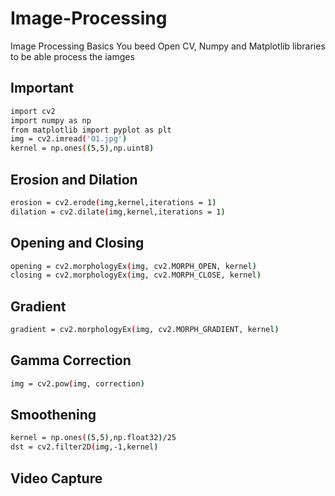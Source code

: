 # Image-Processing
Image Processing Basics
You beed Open CV, Numpy and Matplotlib libraries to be able process the iamges

## Important


```bash 
import cv2
import numpy as np
from matplotlib import pyplot as plt
img = cv2.imread('O1.jpg')
kernel = np.ones((5,5),np.uint8)
```


## Erosion and Dilation
```bash
erosion = cv2.erode(img,kernel,iterations = 1)
dilation = cv2.dilate(img,kernel,iterations = 1)
```
## Opening and Closing
```bash
opening = cv2.morphologyEx(img, cv2.MORPH_OPEN, kernel)
closing = cv2.morphologyEx(img, cv2.MORPH_CLOSE, kernel)
```
## Gradient
```bash
gradient = cv2.morphologyEx(img, cv2.MORPH_GRADIENT, kernel)
```
## Gamma Correction
```bash
img = cv2.pow(img, correction)
```
## Smoothening
```bash
kernel = np.ones((5,5),np.float32)/25
dst = cv2.filter2D(img,-1,kernel)
```
## Video Capture

